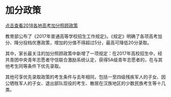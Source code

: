 # 加分政策

[点击查看2018各地高考加分照顾政策](http://gaokao.eol.cn/html/g/gkjf/)

教育部公布了《2017年普通高等学校招生工作规定》。《规定》明确了各项高考加分、降分投档优惠政策，增加的分值不得超过5分，最高可降低20分录取。

其中，家长最关注的加分照顾政策中新增了一项规定：在2017年高校招生中，经共青团中央青年志愿者守信联合激励系统认定，获得5A级青年志愿者的，在与其他考生同等条件下优先录取。

其他可享优先录取政策的考生条件与去年相同，包括一至四级残疾军人的子女、因公牺牲军人的子女、退出部队现役的考生、散居在汉族地区的少数民族考生等十几类。